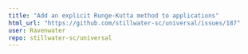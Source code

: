 ```yaml
---
title: "Add an explicit Runge-Kutta method to applications"
html_url: "https://github.com/stillwater-sc/universal/issues/187"
user: Ravenwater
repo: stillwater-sc/universal
---
```


